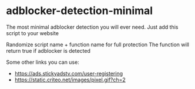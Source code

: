 # adblocker-detection-minimal
The most minimal adblocker detection you will ever need. Just add this script to your website

Randomize script name + function name for full protection 
The function will return true if adblocker is detected

 
Some other links you can use:
  - https://ads.stickyadstv.com/user-registering
  - https://static.criteo.net/images/pixel.gif?ch=2
